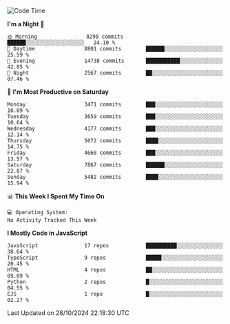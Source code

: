 <!--START_SECTION:waka-->
![Code Time](http://img.shields.io/badge/Code%20Time-3%2C337%20hrs%2038%20mins-blue)

**I'm a Night 🦉** 

```text
🌞 Morning                8290 commits        ██████░░░░░░░░░░░░░░░░░░░   24.10 % 
🌆 Daytime                8801 commits        ██████░░░░░░░░░░░░░░░░░░░   25.59 % 
🌃 Evening                14738 commits       ███████████░░░░░░░░░░░░░░   42.85 % 
🌙 Night                  2567 commits        ██░░░░░░░░░░░░░░░░░░░░░░░   07.46 % 
```
📅 **I'm Most Productive on Saturday** 

```text
Monday                   3471 commits        ███░░░░░░░░░░░░░░░░░░░░░░   10.09 % 
Tuesday                  3659 commits        ███░░░░░░░░░░░░░░░░░░░░░░   10.64 % 
Wednesday                4177 commits        ███░░░░░░░░░░░░░░░░░░░░░░   12.14 % 
Thursday                 5072 commits        ████░░░░░░░░░░░░░░░░░░░░░   14.75 % 
Friday                   4668 commits        ███░░░░░░░░░░░░░░░░░░░░░░   13.57 % 
Saturday                 7867 commits        ██████░░░░░░░░░░░░░░░░░░░   22.87 % 
Sunday                   5482 commits        ████░░░░░░░░░░░░░░░░░░░░░   15.94 % 
```


📊 **This Week I Spent My Time On** 

```text
💻 Operating System: 
No Activity Tracked This Week
```

**I Mostly Code in JavaScript** 

```text
JavaScript               17 repos            ██████████░░░░░░░░░░░░░░░   38.64 % 
TypeScript               9 repos             █████░░░░░░░░░░░░░░░░░░░░   20.45 % 
HTML                     4 repos             ██░░░░░░░░░░░░░░░░░░░░░░░   09.09 % 
Python                   2 repos             █░░░░░░░░░░░░░░░░░░░░░░░░   04.55 % 
EJS                      1 repo              █░░░░░░░░░░░░░░░░░░░░░░░░   02.27 % 
```




 Last Updated on 28/10/2024 22:18:30 UTC
<!--END_SECTION:waka-->

<!--
**likaiqiang/likaiqiang** is a ✨ _special_ ✨ repository because its `README.md` (this file) appears on your GitHub profile.

Here are some ideas to get you started:

- 🔭 I’m currently working on ...
- 🌱 I’m currently learning ...
- 👯 I’m looking to collaborate on ...
- 🤔 I’m looking for help with ...
- 💬 Ask me about ...
- 📫 How to reach me: ...
- 😄 Pronouns: ...
- ⚡ Fun fact: ...
-->
